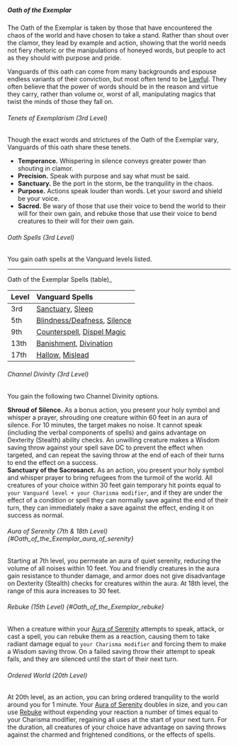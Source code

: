 ##### Oath of the Exemplar

The Oath of the Exemplar is taken by those that have encountered the chaos of the world and have chosen to take a stand.
Rather than shout over the clamor, they lead by example and action, showing that the world needs not fiery rhetoric or the manipulations of honeyed words, but people to act as they should with purpose and pride.

Vanguards of this oath can come from many backgrounds and espouse endless variants of their conviction, but most often tend to be [Lawful](#Alignment_alignment).
They often believe that the power of words should be in the reason and virtue they carry, rather than volume or, worst of all, manipulating magics that twist the minds of those they fall on.

###### Tenets of Exemplarism (3rd Level)

Though the exact words and strictures of the Oath of the Exemplar vary, Vanguards of this oath share these tenets.

- **Temperance.**
  Whispering in silence conveys greater power than shouting in clamor.
- **Precision.**
  Speak with purpose and say what must be said.
- **Sanctuary.**
  Be the port in the storm, be the tranquility in the chaos.
- **Purpose.**
  Actions speak louder than words. Let your sword and shield be your voice.
- **Sacred.**
  Be wary of those that use their voice to bend the world to their will for their own gain, and rebuke those that use their voice to bend creatures to their will for their own gain.

###### Oath Spells (3rd Level)

You gain oath spells at the Vanguard levels listed.

___
<!-- markdownlint-disable-next-line no-emphasis-as-heading -->
Oath of the Exemplar Spells (table)_

| Level | Vanguard Spells                                                                          |
|:------|:-----------------------------------------------------------------------------------------|
|  3rd  | [Sanctuary](#Sanctuary_sanctuary), [Sleep](#Sleep_sleep)                                 |
|  5th  | [Blindness/Deafness](#Blindness_Deafness_blindnessdeafness), [Silence](#Silence_silence) |
|  9th  | [Counterspell](#Counterspell_counterspell), [Dispel Magic](#Dispel_Magic_dispel_magic)   |
| 13th  | [Banishment](#Banishment_banishment), [Divination](#Divination_divination)               |
| 17th  | [Hallow](#Hallow_hallow), [Mislead](#Mislead_mislead)                                    |

###### Channel Divinity (3rd Level)

You gain the following two Channel Divinity options.

**Shroud of Silence.**
As a bonus action, you present your holy symbol and whisper a prayer, shrouding one creature within 60 feet in an aura of silence.
For 10 minutes, the target makes no noise.
It cannot speak (including the verbal components of spells) and gains advantage on Dexterity (Stealth) ability checks.
An unwilling creature makes a Wisdom saving throw against your spell save DC to prevent the effect when targeted, and can repeat the saving throw at the end of each of their turns to end the effect on a success.
\
**Sanctuary of the Sacrosanct.**
As an action, you present your holy symbol and whisper prayer to bring refugees from the turmoil of the world.
All creatures of your choice within 30 feet gain temporary hit points equal to `your Vanguard level + your Charisma modifier`, and if they are under the effect of a condition or spell they can normally save against the end of their turn, they can immediately make a save against the effect, ending it on success as normal.

###### Aura of Serenity (7th & 18th Level) {#Oath_of_the_Exemplar_aura_of_serenity}

Starting at 7th level, you permeate an aura of quiet serenity, reducing the volume of all noises within 10 feet. You and friendly creatures in the aura gain resistance to thunder damage, and armor does not give disadvantage on Dexterity (Stealth) checks for creatures within the aura.
At 18th level, the range of this aura increases to 30 feet.

###### Rebuke (15th Level) {#Oath_of_the_Exemplar_rebuke}

When a creature within your [Aura of Serenity](#Oath_of_the_Exemplar_aura_of_serenity) attempts to speak, attack, or cast a spell, you can rebuke them as a reaction, causing them to take radiant damage equal to `your Charisma modifier` and forcing them to make a Wisdom saving throw.
On a failed saving throw their attempt to speak fails, and they are silenced until the start of their next turn.

###### Ordered World (20th Level)

At 20th level, as an action, you can bring ordered tranquility to the world around you for 1 minute.
Your [Aura of Serenity](#Oath_of_the_Exemplar_aura_of_serenity) doubles in size, and you can use [Rebuke](#Oath_of_the_Exemplar_rebuke) without expending your reaction a number of times equal to your Charisma modifier, regaining all uses at the start of your next turn.
For the duration, all creatures of your choice have advantage on saving throws against the charmed and frightened conditions, or the effects of spells.
